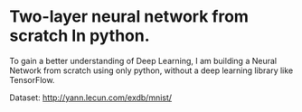 # **Two-layer neural network from scratch In python.**

To  gain  a  better  understanding  of  Deep  Learning,  I am building  a  Neural Network  from  scratch  using  only  python,  without  a  deep  learning  library  like TensorFlow.

Dataset: http://yann.lecun.com/exdb/mnist/
